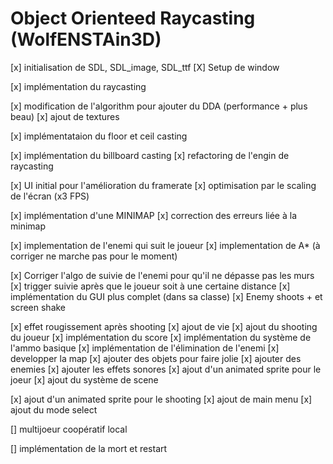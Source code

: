 # Object Orienteed Raycasting (WolfENSTAin3D)

[x] initialisation de SDL, SDL_image, SDL_ttf
[X] Setup de window

[x] implémentation du raycasting

[x] modification de l'algorithm pour ajouter du DDA (performance + plus beau)
[x] ajout de textures

[x] implémentataion du floor et ceil casting

[x] implémentation du billboard casting
[x] refactoring de l'engin de raycasting

[x] UI initial pour l'amélioration du framerate
[x] optimisation par le scaling de l'écran (x3 FPS)

[x] implémentation d'une MINIMAP
[x] correction des erreurs liée à la minimap

[x] implementation de l'enemi qui suit le joueur
[x] implementation de A* (à corriger ne marche pas pour le moment)

[x] Corriger l'algo de suivie de l'enemi pour qu'il ne dépasse pas les murs
[x] trigger suivie après que le joueur soit à une certaine distance
[x] implémentation du GUI plus complet (dans sa classe)
[x] Enemy shoots + et screen shake 

[x] effet rougissement après shooting
[x] ajout de vie
[x] ajout du shooting du joueur
[x] implémentation du score
[x] implémentation du système de l'ammo basique
[x] implémentation de l'élimination de l'enemi
[x] developper la map 
[x] ajouter des objets pour faire jolie
[x] ajouter des enemies
[x] ajouter les effets sonores
[x] ajout d'un animated sprite pour le joeur
[x] ajout du système de scene

[x] ajout d'un animated sprite pour le shooting
[x] ajout de main menu
[x] ajout du mode select

[] multijoeur coopératif local

[] implémentation de la mort et restart


